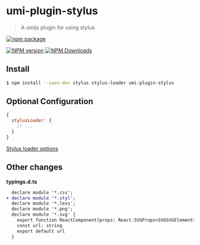 # umi-plugin-stylus

> A umijs plugin for using stylus

[![npm package](https://nodei.co/npm/umi-plugin-stylus.png?downloads=true&downloadRank=true&stars=true)](https://www.npmjs.com/package/umi-plugin-stylus)

[![NPM version](https://img.shields.io/npm/v/umi-plugin-stylus.svg?style=flat)](https://npmjs.org/package/umi-plugin-stylus) [![NPM Downloads](https://img.shields.io/npm/dm/umi-plugin-stylus.svg?style=flat)](https://npmjs.org/package/umi-plugin-stylus)

## Install

```bash
$ npm install --save-dev stylus stylus-loader umi-plugin-stylus
```

## Optional Configuration

```js
{
  stylusLoader: {
    // ...
  }
}
```

[Stylus loader options](https://github.com/webpack-contrib/stylus-loader#options)

## Other changes

**typings.d.ts**

```diff
  declare module '*.css';
+ declare module '*.styl';
  declare module '*.less';
  declare module '*.png';
  declare module '*.svg' {
    export function ReactComponent(props: React.SVGProps<SVGSVGElement>): React.ReactElement
    const url: string
    export default url
  }

```